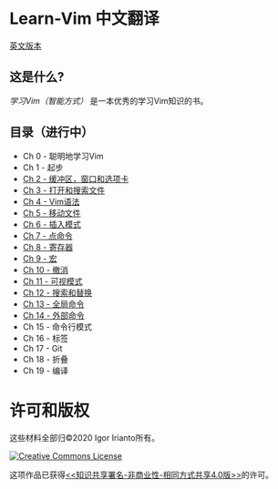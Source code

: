 # Learn-Vim 中文翻译

[英文版本](https://github.com/iggredible/Learn-Vim)

## 这是什么?
*学习Vim（智能方式）* 是一本优秀的学习Vim知识的书。

## 目录（进行中）
- Ch 0     - 聪明地学习Vim
- Ch 1     - 起步
- [Ch 2     - 缓冲区，窗口和选项卡](./ch02_buffers_windows_tabs.md)
- [Ch 3     - 打开和搜索文件](./ch03_opening_and_searching_files.md)
- [Ch 4     - Vim语法](./ch04_vim_grammar.md)
- [Ch 5     - 移动文件](./ch05_moving_in_file.md)
- [Ch 6     - 插入模式](./ch06_insert_mode.md)
- [Ch 7     - 点命令](./ch07_the_dot_command.md)
- [Ch 8     - 寄存器](./ch08_registers.md)
- [Ch 9     - 宏](./ch09_macros.md)
- [Ch 10    - 撤消](./ch10_undo.md)
- [Ch 11    - 可视模式](./ch11_visual_mode.md)
- [Ch 12    - 搜索和替换](./ch12_search_and_substitute.md)
- [Ch 13    - 全局命令](./ch13_the_global_command.md)
- [Ch 14    - 外部命令](./ch14_external_commands.md)
- Ch 15    - 命令行模式
- Ch 16    - 标签
- Ch 17    - Git
- Ch 18    - 折叠
- Ch 19    - 编译

# 许可和版权
这些材料全部归©2020 Igor Irianto所有。

<a rel="license" href="http://creativecommons.org/licenses/by-nc-sa/4.0/"><img alt="Creative Commons License" style="border-width:0" src="https://licensebuttons.net/l/by-nc-sa/4.0/88x31.png" /></a><br />

这项作品已获得<a rel="license" href="http://creativecommons.org/licenses/by-nc-sa/4.0/"><<知识共享署名-非商业性-相同方式共享4.0版>></a>的许可。

